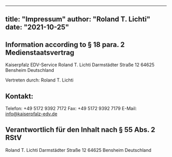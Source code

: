 ----
title: "Impressum"
author: "Roland T. Lichti"
date: "2021-10-25"
----

## Information according to § 18 para. 2 Medienstaatsvertrag

  Kaiserpfalz EDV-Service
  Roland T. Lichti
  Darmstädter Straße 12
  64625 Bensheim
  Deutschland

Vertreten durch: Roland T. Lichti

## Kontakt:

  Telefon: +49 5172 9392 7172
  Fax: +49 5172 9392 7179
  E-Mail: info@kaiserpfalz-edv.de


## Verantwortlich für den Inhalt nach § 55 Abs. 2 RStV

  Roland T. Lichti
  Darmstädter Straße 12
  64625 Bensheim
  Deutschland
